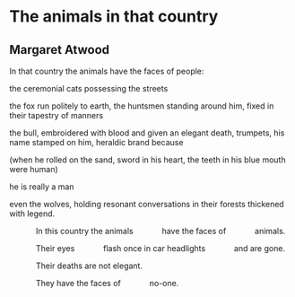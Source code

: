 # The animals in that country
## Margaret Atwood
In that country the animals
have the faces of people:

the ceremonial
cats possessing the streets

the fox run
politely to earth, the huntsmen
standing around him, fixed
in their tapestry of manners

the bull, embroidered
with blood and given
an elegant death, trumpets, his name
stamped on him, heraldic brand
because

(when he rolled
on the sand, sword in his heart, the teeth
in his blue mouth were human)

he is really a man

even the wolves, holding resonant
conversations in their
forests thickened with legend.

            In this country the animals
            have the faces of
            animals.

            Their eyes
            flash once in car headlights
            and are gone.

            Their deaths are not elegant.

            They have the faces of
            no-one.